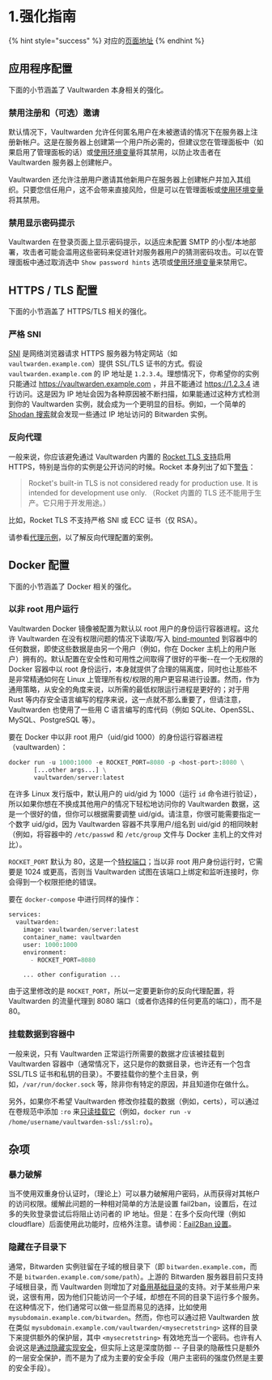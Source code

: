 # 1.强化指南

{% hint style="success" %}
对应的[页面地址](https://github.com/dani-garcia/vaultwarden/wiki/Hardening-Guide)
{% endhint %}

## 应用程序配置 <a href="application-configuration" id="application-configuration"></a>

下面的小节涵盖了 Vaultwarden 本身相关的强化。

### 禁用注册和（可选）邀请 <a href="disable-registration-and-optionally-invitations" id="disable-registration-and-optionally-invitations"></a>

默认情况下，Vaultwarden 允许任何匿名用户在未被邀请的情况下在服务器上注册新帐户。这是在服务器上创建第一个用户所必需的，但建议您在管理面板中（如果启用了管理面板的话）或[使用环境变量](../disable-registration-of-new-users.md)将其禁用，以防止攻击者在 Vaultwarden 服务器上创建帐户。

Vaultwarden 还允许注册用户邀请其他新用户在服务器上创建帐户并加入其组织。只要您信任用户，这不会带来直接风险，但是可以在管理面板或[使用环境变量](../disable-registration-of-new-users.md)将其禁用。

### 禁用显示密码提示 <a href="disable-password-hint-display" id="disable-password-hint-display"></a>

Vaultwarden 在登录页面上显示密码提示，以适应未配置 SMTP 的小型/本地部署，攻击者可能会滥用这些密码来促进针对服务器用户的猜测密码攻击。可以在管理面板中通过取消选中 `Show password hints` 选项或[使用环境变量](../disable-registration-of-new-users.md)来禁用它。

## HTTPS / TLS 配置 <a href="https-tls-configuration" id="https-tls-configuration"></a>

下面的小节涵盖了 HTTPS/TLS 相关的强化。

### 严格 SNI <a href="strict-sni" id="strict-sni"></a>

[SNI](https://zh.wikipedia.org/wiki/%E6%9C%8D%E5%8A%A1%E5%99%A8%E5%90%8D%E7%A7%B0%E6%8C%87%E7%A4%BA) 是网络浏览器请求 HTTPS 服务器为特定网站（如 `vaultwarden.example.com`）提供 SSL/TLS 证书的方式。假设`vaultwarden.example.com` 的 IP 地址是 `1.2.3.4`。理想情况下，你希望你的实例只能通过 https://vaultwarden.example.com ，并且不能通过 https://1.2.3.4 进行访问。这是因为 IP 地址会因为各种原因被不断扫描，如果能通过这种方式检测到你的 Vaultwarden 实例，就会成为一个更明显的目标。例如，一个简单的 [Shodan 搜索](https://www.shodan.io/search?query=bitwarden)就会发现一些通过 IP 地址访问的 Bitwarden 实例。

### 反向代理 <a href="reverse-proxying" id="reverse-proxying"></a>

一般来说，你应该避免通过 Vaultwarden 内置的 [Rocket TLS 支持](../../deployment/https/enabling-https.md)启用 HTTPS，特别是当你的实例是公开访问的时候。Rocket 本身列出了如下[警告](https://rocket.rs/v0.4/guide/configuration/#configuring-tls)：

> Rocket's built-in TLS is not considered ready for production use. It is intended for development use only. （Rocket 内置的 TLS 还不能用于生产。它只用于开发用途。）

比如，Rocket TLS 不支持严格 SNI 或 ECC 证书（仅 RSA）。

请参看[代理示例](../../deployment/proxy-examples.md)，以了解反向代理配置的案例。

## Docker 配置 <a href="docker-configuration" id="docker-configuration"></a>

下面的小节涵盖了 Docker 相关的强化。

### 以非 root 用户运行 <a href="run-as-a-non-root-user" id="run-as-a-non-root-user"></a>

Vaultwarden Docker 镜像被配置为默认以 root 用户的身份运行容器进程。这允许 Vaultwarden 在没有权限问题的情况下读取/写入 [bind-mounted](https://docs.docker.com/storage/bind-mounts/) 到容器中的任何数据，即使这些数据是由另一个用户（例如，你在 Docker 主机上的用户账户）拥有的。默认配置在安全性和可用性之间取得了很好的平衡--在一个无权限的 Docker 容器中以 root 身份运行，本身就提供了合理的隔离度，同时也让那些不是非常精通如何在 Linux 上管理所有权/权限的用户更容易进行设置。然而，作为通用策略，从安全的角度来说，以所需的最低权限运行进程是更好的；对于用 Rust 等内存安全语言编写的程序来说，这一点就不那么重要了，但请注意，Vaultwarden 也使用了一些用 C 语言编写的库代码（例如 SQLite、OpenSSL、MySQL、PostgreSQL 等）。

要在 Docker 中以非 root 用户（uid/gid 1000）的身份运行容器进程（vaultwarden）：

```python
docker run -u 1000:1000 -e ROCKET_PORT=8080 -p <host-port>:8080 \
       [...other args...] \
       vaultwarden/server:latest
```

在许多 Linux 发行版中，默认用户的 uid/gid 为 1000（运行 `id` 命令进行验证），所以如果你想在不换成其他用户的情况下轻松地访问你的 Vaultwarden 数据，这是一个很好的值，但你可以根据需要调整 uid/gid。请注意，你很可能需要指定一个数字 uid/gid，因为 Vaultwarden 容器不共享用户/组名到 uid/gid 的相同映射（例如，将容器中的 `/etc/passwd` 和 `/etc/group` 文件与 Docker 主机上的文件对比）。

`ROCKET_PORT` 默认为 80，这是一个[特权端口](https://www.w3.org/Daemon/User/Installation/PrivilegedPorts.html)；当以非 root 用户身份运行时，它需要是 1024 或更高，否则当 Vaultwarden 试图在该端口上绑定和监听连接时，你会得到一个权限拒绝的错误。

要在 `docker-compose` 中进行同样的操作：

```python
services:
  vaultwarden:
    image: vaultwarden/server:latest
    container_name: vaultwarden
    user: 1000:1000
    environment:
      - ROCKET_PORT=8080

    ... other configuration ...
```

由于这里修改的是 `ROCKET_PORT`，所以一定要更新你的反向代理配置，将 Vaultwarden 的流量代理到 8080 端口（或者你选择的任何更高的端口），而不是 80。

### 挂载数据到容器中 <a href="mounting-data-into-the-container" id="mounting-data-into-the-container"></a>

一般来说，只有 Vaultwarden 正常运行所需要的数据才应该被挂载到 Vaultwarden 容器中（通常情况下，这只是你的数据目录，也许还有一个包含 SSL/TLS 证书和私钥的目录）。不要挂载你的整个主目录，例如，`/var/run/docker.sock` 等，除非你有特定的原因，并且知道你在做什么。

另外，如果你不希望 Vaultwarden 修改你挂载的数据（例如，certs），可以通过在卷规范中添加 `:ro` 来[只读挂载它](https://docs.docker.com/storage/bind-mounts/#use-a-read-only-bind-mount)（例如，`docker run -v /home/username/vaultwarden-ssl:/ssl:ro`）。

## 杂项 <a href="miscellaneous" id="miscellaneous"></a>

### 暴力破解 <a href="brute-force-mitigation" id="brute-force-mitigation"></a>

当不使用双重身份认证时，（理论上）可以暴力破解用户密码，从而获得对其帐户的访问权限。缓解此问题的一种相对简单的方法是设置 fail2ban，设置后，在过多的失败登录尝试后将阻止访问者的 IP 地址。但是：在多个反向代理（例如 cloudflare）后面使用此功能时，应格外注意。请参阅：[Fail2Ban 设置](fail2ban-setup.md)。

### 隐藏在子目录下 <a href="hiding-under-a-subdir" id="hiding-under-a-subdir"></a>

通常，Bitwarden 实例驻留在子域的根目录下（即 `bitwarden.example.com`，而不是 `bitwarden.example.com/some/path`）。上游的 Bitwarden 服务器目前只支持子域根目录，而 Vaultwarden 则增加了对[备用基础目录](../using-an-alternate-base-dir-subdir-subpath.md)的支持。对于某些用户来说，这很有用，因为他们只能访问一个子域，却想在不同的目录下运行多个服务。在这种情况下，他们通常可以做一些显而易见的选择，比如使用 `mysubdomain.example.com/bitwarden`。然而，你也可以通过把 Vaultwarden 放在类似 `mysubdomain.example.com/vaultwarden/<mysecretstring>` 这样的目录下来提供额外的保护层，其中 `<mysecretstring>` 有效地充当一个密码。也许有人会说这是[通过隐藏实现安全](https://en.wikipedia.org/wiki/Security\_through\_obscurity)，但实际上这是深度防御 -- 子目录的隐蔽性只是额外的一层安全保护，而不是为了成为主要的安全手段（用户主密码的强度仍然是主要的安全手段）。
